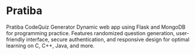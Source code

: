 # Pratiba
Pratiba CodeQuiz Generator Dynamic web app using Flask and MongoDB for programming practice. Features randomized question generation, user-friendly interface, secure authentication, and responsive design for optimal learning on C, C++, Java, and more.
